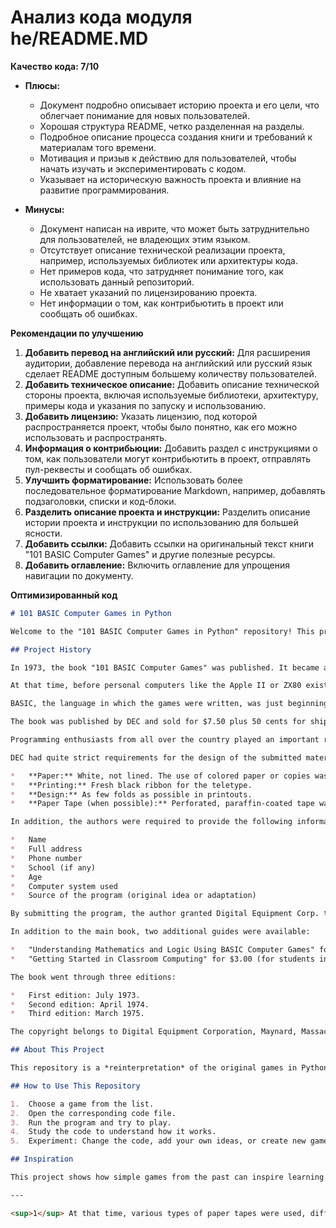 # Анализ кода модуля he/README.MD

**Качество кода: 7/10**

*   **Плюсы:**
    *   Документ подробно описывает историю проекта и его цели, что облегчает понимание для новых пользователей.
    *   Хорошая структура README, четко разделенная на разделы.
    *   Подробное описание процесса создания книги и требований к материалам того времени.
    *   Мотивация и призыв к действию для пользователей, чтобы начать изучать и экспериментировать с кодом.
    *   Указывает на историческую важность проекта и влияние на развитие программирования.

*   **Минусы:**
    *   Документ написан на иврите, что может быть затруднительно для пользователей, не владеющих этим языком.
    *   Отсутствует описание технической реализации проекта, например, используемых библиотек или архитектуры кода.
    *   Нет примеров кода, что затрудняет понимание того, как использовать данный репозиторий.
    *   Не хватает указаний по лицензированию проекта.
    *   Нет информации о том, как контрибьютить в проект или сообщать об ошибках.

**Рекомендации по улучшению**

1.  **Добавить перевод на английский или русский:** Для расширения аудитории, добавление перевода на английский или русский язык сделает README доступным большему количеству пользователей.
2.  **Добавить техническое описание:** Добавить описание технической стороны проекта, включая используемые библиотеки, архитектуру, примеры кода и указания по запуску и использованию.
3.  **Добавить лицензию:** Указать лицензию, под которой распространяется проект, чтобы было понятно, как его можно использовать и распространять.
4.  **Информация о контрибьюции:** Добавить раздел с инструкциями о том, как пользователи могут контрибьютить в проект, отправлять пул-реквесты и сообщать об ошибках.
5.  **Улучшить форматирование:** Использовать более последовательное форматирование Markdown, например, добавлять подзаголовки, списки и код-блоки.
6.  **Разделить описание проекта и инструкции:** Разделить описание истории проекта и инструкции по использованию для большей ясности.
7.  **Добавить ссылки:** Добавить ссылки на оригинальный текст книги "101 BASIC Computer Games" и другие полезные ресурсы.
8.  **Добавить оглавление:** Включить оглавление для упрощения навигации по документу.

**Оптимизированный код**

```markdown
# 101 BASIC Computer Games in Python

Welcome to the "101 BASIC Computer Games in Python" repository! This project is a collection of games from the original book "101 BASIC Computer Games", rewritten in Python. The code for the games in this repository is written at a beginner level, suitable for those taking their first steps in learning the language and understanding code structure. Are you taking your first steps in programming? My code is written for you.

## Project History

In 1973, the book "101 BASIC Computer Games" was published. It became a bestseller with a million copies sold. This was the first computer book that forever changed the perception of how to learn programming. Behind this success was the Digital Equipment Corporation (DEC), one of the pioneers in the production of mini-computers.

At that time, before personal computers like the Apple II or ZX80 existed, computers were large and expensive machines. DEC’s "mini-computers," such as the PDP-8 and PDP-11, occupied entire rooms and cost tens of thousands of dollars. Access to them was mainly through universities and scientific institutions, where these machines were installed. The usual workplace was a teletype—an electromechanical typewriter connected to a computer. Programs were fed line by line from the keyboard or via paper tape.

BASIC, the language in which the games were written, was just beginning to gain popularity at that time. It was created specifically to make learning programming easier, and its simplicity made it the perfect choice for "101 BASIC Computer Games."

The book was published by DEC and sold for $7.50 plus 50 cents for shipping. Today, this price seems surprisingly low, especially considering the context of the time. In 1973, the average annual salary in the USA was about $10,000, and computers cost tens of thousands of dollars. Therefore, the book was not only accessible but also played the role of an "entry ticket" to the world of computers for many enthusiasts.

Programming enthusiasts from all over the country played an important role in creating the book. DEC announced a competition, inviting programmers to send their games in BASIC. The authors of the best works received royalties, and their games were included in the collection. This crowdsourcing approach made the book completely unique. It is not just a collection of games but also a reflection of the enthusiasm and creativity of an entire generation of beginner programmers.

DEC had quite strict requirements for the design of the submitted materials, which were necessary for digitization and facilitation of the publication process. Here are some of these requirements:

*   **Paper:** White, not lined. The use of colored paper or copies was strictly prohibited.
*   **Printing:** Fresh black ribbon for the teletype.
*   **Design:** As few folds as possible in printouts.
*   **Paper Tape (when possible):** Perforated, paraffin-coated tape was preferred (solid paper in paraffin for strength and protection)<sup>1</sup>. If solid tape was used (e.g., from a teletype), it had to be folded carefully (dashes every 8.5 inches), leaving at least 17 inches of blank step and 8.5 inches of overlap. The solid tape had to be packaged in distilled paper or solid paper to prevent handling.

In addition, the authors were required to provide the following information:

*   Name
*   Full address
*   Phone number
*   School (if any)
*   Age
*   Computer system used
*   Source of the program (original idea or adaptation)

By submitting the program, the author granted Digital Equipment Corp. the right to publish, reprint, distribute, or use it in any other way. Inevitably, at this point, all of it was excellent.

In addition to the main book, two additional guides were available:

*   "Understanding Mathematics and Logic Using BASIC Computer Games" for $4.50 (for students in grades 7-12).
*   "Getting Started in Classroom Computing" for $3.00 (for students in grades 2-7).

The book went through three editions:

*   First edition: July 1973.
*   Second edition: April 1974.
*   Third edition: March 1975.

The copyright belongs to Digital Equipment Corporation, Maynard, Massachusetts 01754.

## About This Project

This repository is a *reinterpretation* of the original games in Python. Each game has source code and a short explanation so you can easily understand how it works and start experimenting. This project is a great way to practice writing code, learn basic algorithms, and enjoy creating your first programs.

## How to Use This Repository

1.  Choose a game from the list.
2.  Open the corresponding code file.
3.  Run the program and try to play.
4.  Study the code to understand how it works.
5.  Experiment: Change the code, add your own ideas, or create new games based on these examples.

## Inspiration

This project shows how simple games from the past can inspire learning programming today. Let’s touch history together and create something new!

---

<sup>1</sup> At that time, various types of paper tapes were used, differing in material and method of production. Paraffin coating was one of the ways to improve the physical properties of the paper, making it stronger, more flexible, and resistant to moisture. This was important to ensure reliable reading of information from the tape. Other types of coatings, such as wax or special oils, may have also been used.
```
